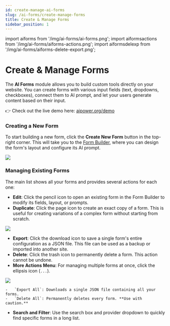 ```yaml
---
id: create-manage-ai-forms
slug: /ai-forms/create-manage-forms
title: Create & Manage Forms
sidebar_position: 1
---
```


import aiforms from '/img/ai-forms/ai-forms.png';
import aiformsactions from '/img/ai-forms/aiforms-actions.png';
import aiformsdelexp from '/img/ai-forms/aiforms-delete-export.png';

# Create & Manage Forms

The **AI Forms** module allows you to build custom tools directly on your website. You can create forms with various input fields (text, dropdowns, checkboxes), connect them to AI prompt, and let your users generate content based on their input.

👉 Check out the live demo here: [aipower.org/demo](https://aipower.org/ai-form-generator/)

### Creating a New Form

To start building a new form, click the **Create New Form** button in the top-right corner. This will take you to the [Form Builder](./form-builder.md), where you can design the form's layout and configure its AI prompt.

<img src={aiforms} />

### Managing Existing Forms

The main list shows all your forms and provides several actions for each one:

-   **Edit**: Click the pencil icon to open an existing form in the Form Builder to modify its fields, layout, or prompts.
-   **Duplicate**: Click the page icon to create an exact copy of a form. This is useful for creating variations of a complex form without starting from scratch.

<img src={aiformsactions} />

-   **Export**: Click the download icon to save a single form's entire configuration as a JSON file. This file can be used as a backup or imported into another site.
-   **Delete**: Click the trash icon to permanently delete a form. This action cannot be undone.
-   **More Actions Menu**: For managing multiple forms at once, click the ellipsis icon (`...`).

<img src={aiformsdelexp} />

    -   `Export All`: Downloads a single JSON file containing all your forms.
    -   `Delete All`: Permanently deletes every form. **Use with caution.**
-   **Search and Filter**: Use the search box and provider dropdown to quickly find specific forms in a long list.